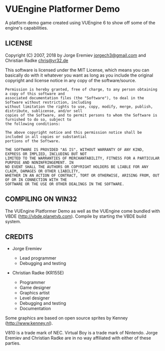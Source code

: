 VUEngine Platformer Demo
========================

A platform demo game created using VUEngine 6 to show off some of the engine's capabilities.


LICENSE
-------

Copyright (C) 2007, 2018 by Jorge Eremiev <jorgech3@gmail.com> and Christian Radke <chris@vr32.de>

This software is licensed under the MIT License, which means you can basically do with it whatever you 
want as long as you include the original copyright and license notice in any copy of the software/source. 

	Permission is hereby granted, free of charge, to any person obtaining a copy of this software and
	associated documentation files (the "Software"), to deal in the Software without restriction, including
	without limitation the rights to use, copy, modify, merge, publish, distribute, sublicense, and/or sell
	copies of the Software, and to permit persons to whom the Software is furnished to do so, subject to
	the following conditions:
	
	The above copyright notice and this permission notice shall be included in all copies or substantial
	portions of the Software.
	
	THE SOFTWARE IS PROVIDED "AS IS", WITHOUT WARRANTY OF ANY KIND, EXPRESS OR IMPLIED, INCLUDING BUT NOT
	LIMITED TO THE WARRANTIES OF MERCHANTABILITY, FITNESS FOR A PARTICULAR PURPOSE AND NONINFRINGEMENT. IN
	NO EVENT SHALL THE AUTHORS OR COPYRIGHT HOLDERS BE LIABLE FOR ANY CLAIM, DAMAGES OR OTHER LIABILITY,
	WHETHER IN AN ACTION OF CONTRACT, TORT OR OTHERWISE, ARISING FROM, OUT OF OR IN CONNECTION WITH THE
	SOFTWARE OR THE USE OR OTHER DEALINGS IN THE SOFTWARE.


COMPILING ON WIN32
------------------

The VUEngine Platformer Demo as well as the VUEngine come bundled with VBDE (http://vbde.planetvb.com). 
Compile by starting the VBDE build system.


CREDITS
-------
	
  - Jorge Eremiev
    - Lead programmer
    - Debugging and testing
		
  - Christian Radke (KR155E)
    - Programmer
    - Game designer
    - Graphics artist
    - Level designer
    - Debugging and testing
    - Documentation

Some graphics are based on open source sprites by Kenney (http://www.kenney.nl).


V810 is a trade mark of NEC. Virtual Boy is a trade mark of Nintendo. 
Jorge Eremiev and Christian Radke are in no way affiliated with either of these parties.
